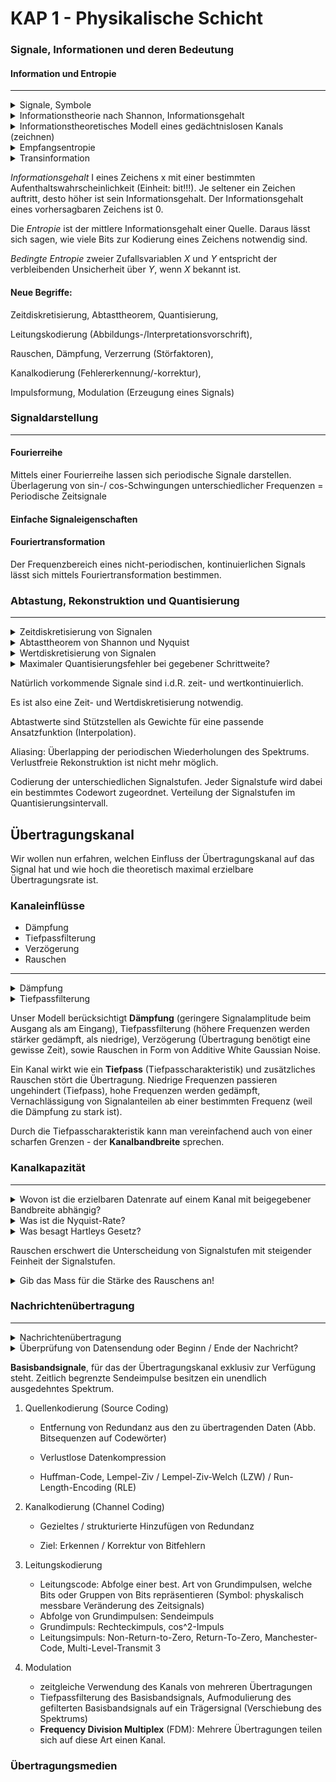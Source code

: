 KAP 1 - Physikalische Schicht
=====
### Signale, Informationen und deren Bedeutung
#### Information und Entropie

***
<details>
    <summary>Signale, Symbole</summary>
    Signal: zeitabhängige, messbare physikalische Größe. <br>
    Symbol: Definierte, messbare Signaländerung <br>
</details>

<details>
    <summary>Informationstheorie nach Shannon, Informationsgehalt</summary>
    Der Informationsgehalt eines Zeichens drückt aus, wieviel Information durch das Zeichen übertragen wird.
</details>

<details>
    <summary>Informationstheoretisches Modell eines gedächtnislosen Kanals (zeichnen)</summary>
    siehe Skript
</details>

<details>
    <summary>Empfangsentropie</summary>
    ist die Sendeentropie abzüglich eines Informationsverlusts durch den Kanal zuzüglich der Fehlinformation 
</details>

<details>
    <summary>Transinformation</summary>
    ist die Sendeentropie abzüglich des Informationsverlusts bzw. Empfangsentropie abzüglich der Fehlinformation </br>
    Mutual Information, die von Sender zu Empfänger über einen gedächtnislosen Kanal transportiert wird. 
</details>

*Informationsgehalt* I eines Zeichens x mit einer bestimmten Aufenthaltswahrscheinlichkeit (Einheit: bit!!!). Je seltener ein Zeichen auftritt, desto höher ist sein Informationsgehalt. Der Informationsgehalt eines vorhersagbaren Zeichens ist 0.

Die *Entropie* ist der mittlere Informationsgehalt einer Quelle. Daraus lässt sich sagen, wie viele Bits zur Kodierung eines Zeichens notwendig sind.

*Bedingte Entropie* zweier Zufallsvariablen $X$ und $Y$ entspricht der verbleibenden Unsicherheit über $Y$, wenn $X$ bekannt ist.

#### Neue Begriffe:

Zeitdiskretisierung, Abtasttheorem, Quantisierung, 

Leitungskodierung (Abbildungs-/Interpretationsvorschrift), 

Rauschen, Dämpfung, Verzerrung (Störfaktoren), 

Kanalkodierung (Fehlererkennung/-korrektur), 

Impulsformung, Modulation (Erzeugung eines Signals)

### Signaldarstellung
***
#### Fourierreihe
Mittels einer Fourierreihe lassen sich periodische Signale darstellen. 
Überlagerung von sin-/ cos-Schwingungen unterschiedlicher Frequenzen = Periodische Zeitsignale

#### Einfache Signaleigenschaften

#### Fouriertransformation
Der Frequenzbereich eines nicht-periodischen, kontinuierlichen Signals lässt sich mittels Fouriertransformation bestimmen. 

### Abtastung, Rekonstruktion und Quantisierung
***
<details>
    <summary> Zeitdiskretisierung von Signalen </summary>
    Abtastung
</details>

<details>
    <summary> Abtasttheorem von Shannon und Nyquist </summary>
    Ein auf B bandbegrenztes Signal muss mind. mit der Frequenz 2B abgetastet werden, um das Signal verlustfrei rekonstruieren zu können, d.h. damit keine Information verloren geht. 
</details>

<details>
    <summary> Wertdiskretisierung von Signalen </summary>
    Quantisierung
</details>

<details>
    <summary> Maximaler Quantisierungsfehler bei gegebener Schrittweite? </summary>
    Halbe Schrittweite
</details>

Natürlich vorkommende Signale sind i.d.R. zeit- und wertkontinuierlich. 

Es ist also eine Zeit- und Wertdiskretisierung notwendig. 

Abtastwerte sind Stützstellen als Gewichte für eine passende Ansatzfunktion (Interpolation).

Aliasing: Überlapping der periodischen Wiederholungen des Spektrums. Verlustfreie Rekonstruktion ist nicht mehr möglich. 

Codierung der unterschiedlichen Signalstufen. Jeder Signalstufe wird dabei ein bestimmtes Codewort zugeordnet. Verteilung der Signalstufen im Quantisierungsintervall. 

## Übertragungskanal
Wir wollen nun erfahren, welchen Einfluss der Übertragungskanal auf das Signal hat und wie hoch die theoretisch maximal erzielbare Übertragungsrate ist. 

### Kanaleinflüsse
* Dämpfung
* Tiefpassfilterung
* Verzögerung
* Rauschen
***
<details>
    <summary> Dämpfung </summary>
    Geringere Signalamplitude beim Ausgang als am Eingang
</details>

<details>
    <summary> Tiefpassfilterung </summary>
    Höhere Frequenzen werden stärker gedämpft als niedrigere
</details>

Unser Modell berücksichtigt **Dämpfung** (geringere Signalamplitude beim Ausgang als am Eingang), Tiefpassfilterung (höhere Frequenzen werden stärker gedämpft, als niedrige), Verzögerung (Übertragung benötigt eine gewisse Zeit), sowie Rauschen in Form von Additive White Gaussian Noise. 

Ein Kanal wirkt wie ein **Tiefpass** (Tiefpasscharakteristik) und zusätzliches Rauschen stört die Übertragung. Niedrige Frequenzen passieren ungehindert (Tiefpass), hohe Frequenzen werden gedämpft, Vernachlässigung von Signalanteilen ab einer bestimmten Frequenz (weil die Dämpfung zu stark ist). 

Durch die Tiefpasscharakteristik kann man vereinfachend auch von einer scharfen Grenzen - der **Kanalbandbreite** sprechen. 

### Kanalkapazität
***
<details>
    <summary> Wovon ist die erzielbaren Datenrate auf einem Kanal mit beigegebener Bandbreite abhängig? </summary>
    Benötigt: Zusammenhang zwischen Bandbreite, Anzahl unterschiedlicher Signalstufen, Verhältnis zwischen Leistung des Nutzsignals und des Rauschens. 
</details>

<details>
    <summary> Was ist die Nyquist-Rate? </summary>
    $f_N = 2B$
    Eine untere Schranke für die minimale Abtastrate (Abtasttheorem), obere Schranke für die Anzahl an Symbolen je Zeiteinheit, die nach der übertragung über den Kanal unterscheidbar sind.
</details>

<details>
    <summary> Was besagt Hartleys Gesetz? </summary>
    Es berechnet die obere Schranke für die Kanalkapazität durch gegebene Bandbreite $B$ mit $M$ unterscheidbaren Signalstufen. 
</details>

Rauschen erschwert die Unterscheidung von Signalstufen mit steigender Feinheit der Signalstufen. 

<details>
    <summary> Gib das Mass für die Stärke des Rauschens an!</summary>
    Signal to Noise Ratio in Dezibel!
</details>

### Nachrichtenübertragung
***
<details>
    <summary>Nachrichtenübertragung</summary>
    <table style="width:100%">
        <tr>
            <td>Quellenkodierung</td>
            <td>Quellendekodierung</td>
            <td>Schicht 6/1</td>
        </tr>
        <tr>
            <td>Kanalkodierung</td>
            <td>Kanaldekodierung</td>
            <td>Physikalische Schicht</td>
        </tr>
        <tr>
            <td>Leitungskodierung</td>
            <td>Detektion</td>
        </tr>
        <tr>
            <td>Modulation</td>
            <td>Demodulation</td>
        </tr>
    </table></br>
</details>

<details>
    <summary>Überprüfung von Datensendung oder Beginn / Ende der Nachricht? </summary>
    <ul>
    <li> Coderegelverletzung: Präambel vor Beginn einer Nachricht (fest definierte Anzahl alternierender Bits) / Start Frame Delimiter zeigt Beginn einer Nachricht an (SFD) </li>
    <li> Steuerzeichen: Blockcode, der Steuerzeichen bereit stellt, Kanalwörter werden in Gruppen von k-Bits unterteilt und auf n>k Bits abgebildet </li>
    </ul>
</details>

**Basisbandsignale**, für das der Übertragungskanal exklusiv zur Verfügung steht. Zeitlich begrenzte Sendeimpulse besitzen ein unendlich ausgedehntes Spektrum. 

1. Quellenkodierung (Source Coding)

    * Entfernung von Redundanz aus den zu übertragenden Daten (Abb. Bitsequenzen auf Codewörter)

    * Verlustlose Datenkompression

    * Huffman-Code, Lempel-Ziv / Lempel-Ziv-Welch (LZW) / Run-Length-Encoding (RLE)

2. Kanalkodierung (Channel Coding)

    * Gezieltes / strukturierte Hinzufügen von Redundanz

    * Ziel: Erkennen / Korrektur von Bitfehlern 

3. Leitungskodierung
    
    * Leitungscode: Abfolge einer best. Art von Grundimpulsen, welche Bits oder Gruppen von Bits repräsentieren (Symbol: physkalisch messbare Veränderung des Zeitsignals)
    * Abfolge von Grundimpulsen: Sendeimpuls
    * Grundimpuls: Rechteckimpuls, cos^2-Impuls
    * Leitungsimpuls: Non-Return-to-Zero, Return-To-Zero, Manchester-Code, Multi-Level-Transmit 3

4. Modulation

    * zeitgleiche Verwendung des Kanals von mehreren Übertragungen
    * Tiefpassfilterung des Basisbandsignals, Aufmodulierung des gefilterten Basisbandsignals auf ein Trägersignal (Verschiebung des Spektrums) 
    * **Frequency Division Multiplex** (FDM): Mehrere Übertragungen teilen sich auf diese Art einen Kanal.

### Übertragungsmedien